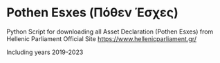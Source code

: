 # Pothen Esxes (Πόθεν Έσχες)

Python Script for downloading all Asset Declaration (Pothen Esxes) from Hellenic Parliament Official Site
https://www.hellenicparliament.gr/

Including years 2019-2023
